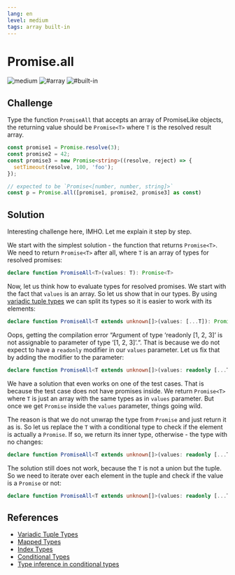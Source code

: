 ```yaml
---
lang: en
level: medium
tags: array built-in
---
```


# Promise.all

![medium](https://img.shields.io/badge/-medium-d9901a)
![#array](https://img.shields.io/badge/-%23array-999)
![#built-in](https://img.shields.io/badge/-%23built--in-999)

## Challenge

Type the function `PromiseAll` that accepts an array of PromiseLike objects, the returning value should be `Promise<T>` where `T` is the resolved result array.

```ts
const promise1 = Promise.resolve(3);
const promise2 = 42;
const promise3 = new Promise<string>((resolve, reject) => {
  setTimeout(resolve, 100, 'foo');
});

// expected to be `Promise<[number, number, string]>`
const p = Promise.all([promise1, promise2, promise3] as const)
```

## Solution

Interesting challenge here, IMHO.
Let me explain it step by step.

We start with the simplest solution - the function that returns `Promise<T>`.
We need to return `Promise<T>` after all, where `T` is an array of types for resolved promises:

```ts
declare function PromiseAll<T>(values: T): Promise<T>
```

Now, let us think how to evaluate types for resolved promises.
We start with the fact that `values` is an array.
So let us show that in our types.
By using [variadic tuple types](https://www.typescriptlang.org/docs/handbook/release-notes/typescript-4-0.html#variadic-tuple-types) we can split its types so it is easier to work with its elements:

```ts
declare function PromiseAll<T extends unknown[]>(values: [...T]): Promise<T>
```

Oops, getting the compilation error “Argument of type ‘readonly [1, 2, 3]’ is not assignable to parameter of type ‘[1, 2, 3]’.“.
That is because we do not expect to have a `readonly` modifier in our `values` parameter.
Let us fix that by adding the modifier to the parameter:

```ts
declare function PromiseAll<T extends unknown[]>(values: readonly [...T]): Promise<T>
```

We have a solution that even works on one of the test cases.
That is because the test case does not have promises inside.
We return `Promise<T>` where `T` is just an array with the same types as in `values` parameter.
But once we get `Promise` inside the `values` parameter, things going wild.

The reason is that we do not unwrap the type from `Promise` and just return it as is.
So let us replace the `T` with a conditional type to check if the element is actually a `Promise`.
If so, we return its inner type, otherwise - the type with no changes:

```ts
declare function PromiseAll<T extends unknown[]>(values: readonly [...T]): Promise<T extends Promise<infer R> ? R : T>
```

The solution still does not work, because the `T` is not a union but the tuple.
So we need to iterate over each element in the tuple and check if the value is a `Promise` or not:

```ts
declare function PromiseAll<T extends unknown[]>(values: readonly [...T]): Promise<{ [P in keyof T]: T[P] extends Promise<infer R> ? R : T[P] }>
```

## References

- [Variadic Tuple Types](https://www.typescriptlang.org/docs/handbook/release-notes/typescript-4-0.html#variadic-tuple-types)
- [Mapped Types](https://www.typescriptlang.org/docs/handbook/advanced-types.html#mapped-types)
- [Index Types](https://www.typescriptlang.org/docs/handbook/advanced-types.html#index-types)
- [Conditional Types](https://www.typescriptlang.org/docs/handbook/advanced-types.html#conditional-types)
- [Type inference in conditional types](https://www.typescriptlang.org/docs/handbook/advanced-types.html#type-inference-in-conditional-types)
